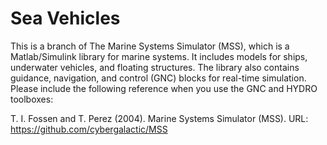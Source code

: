 # Sea Vehicles

This is a branch of The Marine Systems Simulator (MSS), which is a Matlab/Simulink library for marine systems. It includes models for ships, underwater vehicles, and floating structures. The library also contains guidance, navigation, and control (GNC) blocks for real-time simulation. Please include the following reference when you use the GNC and HYDRO toolboxes: 

T. I. Fossen and T. Perez (2004). Marine Systems Simulator (MSS).
URL: https://github.com/cybergalactic/MSS

